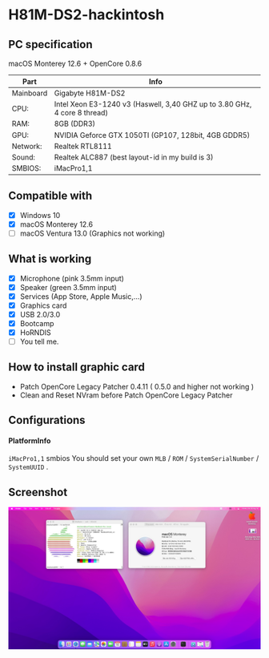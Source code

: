 # H81M-DS2-hackintosh

## PC specification

macOS Monterey 12.6 + OpenCore 0.8.6


| Part  | Info |
| ------------- | ------------- |
| Mainboard | Gigabyte H81M-DS2 |
| CPU:  | Intel Xeon E3-1240 v3 (Haswell, 3,40 GHZ up to 3.80 GHz, 4 core 8 thread)  |
| RAM:  | 8GB (DDR3)  |
| GPU:  | NVIDIA Geforce GTX 1050TI (GP107, 128bit, 4GB GDDR5) |
| Network: | Realtek RTL8111 |
| Sound:  | Realtek ALC887 (best layout-id in my build is 3)  |
| SMBIOS:  | iMacPro1,1  |

## Compatible with

- [x] Windows 10
- [x] macOS Monterey 12.6
- [ ] macOS Ventura 13.0 (Graphics not working)

## What is working

- [x] Microphone (pink 3.5mm input)
- [x] Speaker (green 3.5mm input)
- [x] Services (App Store, Apple Music,...)
- [x] Graphics card
- [x] USB 2.0/3.0
- [x] Bootcamp
- [x] HoRNDIS
- [ ] You tell me.

## How to install graphic card
- Patch OpenCore Legacy Patcher 0.4.11 ( 0.5.0 and higher not working )
- Clean and Reset NVram before Patch OpenCore Legacy Patcher

## Configurations

#### PlatformInfo
`iMacPro1,1` smbios 
You should set your own `MLB` / `ROM` / `SystemSerialNumber` / `SystemUUID` .

## Screenshot

![](SS.jpg) 

